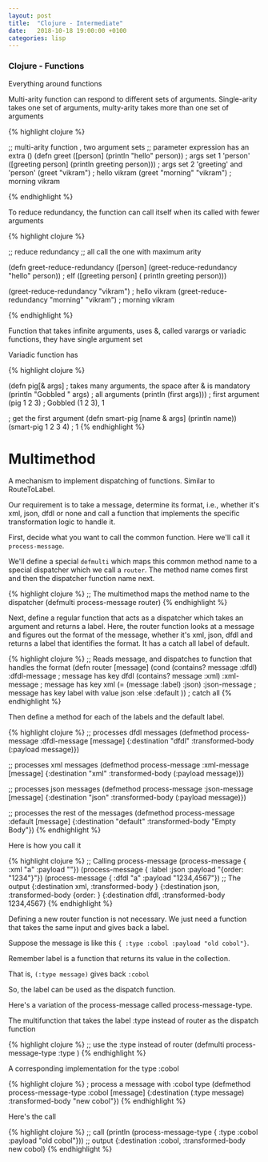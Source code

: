 ```yaml
---
layout: post
title:  "Clojure - Intermediate"
date:   2018-10-18 19:00:00 +0100
categories: lisp
---
```


### Clojure - Functions

Everything around functions

Multi-arity function can respond to different sets of arguments. Single-arity takes one set of arguments, multy-arity takes more than one set of arguments

{% highlight clojure %}

;; multi-arity function , two argument sets
;; parameter expression has an extra ()
(defn greet
    ([person] (println "hello" person))            ; args set 1 'person'
    ([greeting person] (println greeting person))) ; args set 2 'greeting' and 'person'
(greet "vikram")           ; hello vikram
(greet "morning" "vikram") ; morning vikram

{% endhighlight %}

To reduce redundancy, the function can call itself when its called with fewer arguments

{% highlight clojure %}

;; reduce redundancy
;; all call the one with maximum arity

(defn greet-reduce-redundancy
    ([person] (greet-reduce-redundancy "hello" person)) ; elf 
    ([greeting person] ( println greeting person)))

(greet-reduce-redundancy "vikram")           ; hello vikram
(greet-reduce-redundancy "morning" "vikram") ; morning vikram

{% endhighlight %}

Function that takes infinite arguments, uses &, called varargs or variadic functions, they have single argument set

Variadic function has 

{% highlight clojure %}

(defn pig[& args]               ; takes many arguments, the space after & is mandatory
   (println "Gobbled " args)    ; all arguments
   (println (first args)))      ; first argument 
(pig 1 2 3)    ; Gobbled (1 2 3), 1 

; get the first argument
(defn smart-pig [name & args]
    (println name))
(smart-pig 1 2 3 4) ; 1
{% endhighlight %}


# Multimethod

A mechanism to implement dispatching of functions. Similar to RouteToLabel.

Our requirement is to take a message, determine its format, i.e., whether it's xml, json, dfdl or none and call a function that implements the specific transformation logic to handle it.

First, decide what you want to call the common function. Here we'll call it `process-message`.

We'll define a special `defmulti` which maps this common method name to a special dispatcher which we call a `router`. The method name comes first and then the dispatcher function name next.

{% highlight clojure %}
;; The multimethod maps the method name to the dispatcher
(defmulti process-message router)
{% endhighlight %}

Next, define a regular function that acts as  a dispatcher which takes an argument and returns a label. Here, the router function looks at a message and figures out the format of the message, whether it's xml, json, dfdl and returns a label that identifies the format. It has a catch all label of default.

{% highlight clojure %}
;; Reads message, and dispatches to function that handles the format
(defn router [message]
    (cond
        (contains? message :dfdl) :dfdl-message       ; message has key dfdl 
        (contains? message :xml) :xml-message         ; message has key xml
        (= (message :label) :json) :json-message      ; message has key label with value json 
        :else :default ))                             ; catch all
{% endhighlight %}

Then define a method for each of the labels and the default label.

{% highlight clojure %}
;; processes dfdl messages
(defmethod process-message :dfdl-message
  [message]
  {:destination "dfdl" :transformed-body (:payload message)})

;; processes xml messages
(defmethod process-message :xml-message
  [message]
  {:destination "xml" :transformed-body (:payload message)})

;; processes json messages
(defmethod process-message :json-message
  [message]
  {:destination "json" :transformed-body (:payload message)})

;; processes the rest of the messages
(defmethod process-message :default
  [message]
  {:destination "default" :transformed-body "Empty Body"})
{% endhighlight %}

Here is how you call it 

{% highlight clojure %}
;; Calling process-message
(process-message { :xml "a" :payload "<order></order>"})
(process-message { :label :json :payload "{order: "1234"}"})
(process-message { :dfdl "a" :payload "1234,4567"})
;; The output
{:destination xml, :transformed-body <order></order>}
{:destination json, :transformed-body {order: }
{:destination dfdl, :transformed-body 1234,4567}
{% endhighlight %}

Defining a new router function is not necessary. We just need a function that takes the same input and gives back a label. 

Suppose the message is like this `{ :type :cobol :payload "old cobol"}`.

Remember label is a function that returns its value in the collection. 

That is,  `(:type message)` gives back `:cobol`

So, the label can be used as the dispatch function.

Here's a variation of the process-message called process-message-type.

The multifunction that takes the label :type instead of router as the dispatch function 

{% highlight clojure %}
;; use the :type instead of router
(defmulti process-message-type :type )
{% endhighlight %}

A corresponding implementation for the type :cobol

{% highlight clojure %}
; process a message with :cobol type
(defmethod process-message-type :cobol [message]
    {:destination (:type message) :transformed-body "new cobol"})
{% endhighlight %}

Here's the call

{% highlight clojure %}
;; call
(println (process-message-type { :type :cobol :payload "old cobol"}))
;; output
{:destination :cobol, :transformed-body new cobol}
{% endhighlight %}